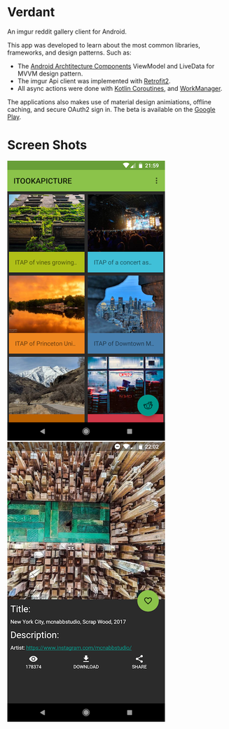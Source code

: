 # Verdant
An imgur reddit gallery client for Android.

This app was developed to learn about the most common libraries, frameworks, and design patterns. Such as:
* The [Android Archtitecture Components](https://developer.android.com/topic/libraries/architecture/) ViewModel and LiveData for MVVM design pattern.
* The imgur Api client was implemented with [Retrofit2](http://square.github.io/retrofit/).
* All async actions were done with [Kotlin Coroutines](https://kotlinlang.org/docs/reference/coroutines.html), and [WorkManager](https://developer.android.com/topic/libraries/architecture/workmanager). 

The applications also makes use of material design animiations, offline caching, and secure OAuth2 sign in. The beta is available on the [Google Play](https://play.google.com/store/apps/details?id=com.frankegan.verdant).

# Screen Shots
![](/screenshots/home.png)
![](/screenshots/detail.png)
